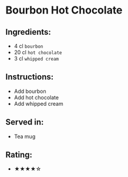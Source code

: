 # Bourbon Hot Chocolate

## Ingredients:
- 4 cl `bourbon`
- 20 cl `hot chocolate`
- 3 cl `whipped cream`

## Instructions:
- Add bourbon
- Add hot chocolate
- Add whipped cream

## Served in:
- Tea mug

## Rating:
- ★★★★☆